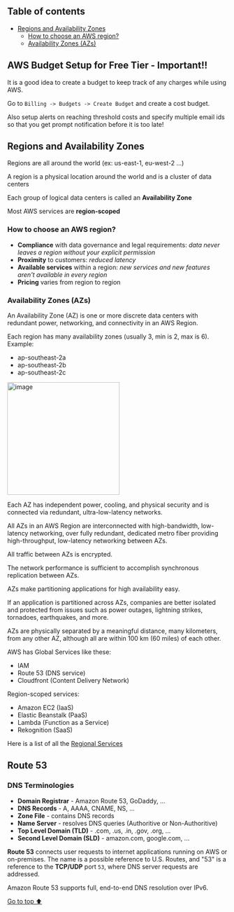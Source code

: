 ## Table of contents

- [Regions and Availability Zones](#regions-and-availability-zones "Regions and Availability Zones")
  - [How to choose an AWS region?](#how-to-choose-an-aws-region "How to choose an AWS region?")
  - [Availability Zones (AZs)](#availability-zones-azs "Availability Zones (AZs)")

## AWS Budget Setup for Free Tier - Important!!

It is a good idea to create a budget to keep track of any charges while using AWS.

Go to `Billing -> Budgets -> Create Budget` and create a cost budget.

Also setup alerts on reaching threshold costs and specify multiple email ids so that you get prompt notification before it is too late!


## Regions and Availability Zones

Regions are all around the world (ex: us-east-1, eu-west-2 ...)

A region is a physical location around the world and is a cluster of data centers

Each group of logical data centers is called an **Availability Zone**

Most AWS services are **region-scoped**

### How to choose an AWS region?

- **Compliance** with data governance and legal requirements: _data never leaves a region without your explicit permission_
- **Proximity** to customers: _reduced latency_
- **Available services** within a region: _new services and new features aren't available in every region_
- **Pricing** varies from region to region

### Availability Zones (AZs)

An Availability Zone (AZ) is one or more discrete data centers with redundant power, networking, and connectivity in an AWS Region.

Each region has many availability zones (usually 3, min is 2, max is 6).
Example:

- ap-southeast-2a
- ap-southeast-2b
- ap-southeast-2c

<img width="257" alt="image" src="https://user-images.githubusercontent.com/48696735/179051415-44e8f879-345a-4287-9152-a66506d967dc.png">

Each AZ has independent power, cooling, and physical security and is connected via redundant, ultra-low-latency networks.

All AZs in an AWS Region are interconnected with high-bandwidth, low-latency networking, over fully redundant, dedicated metro fiber providing high-throughput, low-latency networking between AZs.

All traffic between AZs is encrypted.

The network performance is sufficient to accomplish synchronous replication between AZs.

AZs make partitioning applications for high availability easy.

If an application is partitioned across AZs, companies are better isolated and protected from issues such as power outages, lightning strikes, tornadoes, earthquakes, and more.

AZs are physically separated by a meaningful distance, many kilometers, from any other AZ, although all are within 100 km (60 miles) of each other.

AWS has Global Services like these:
- IAM
- Route 53 (DNS service)
- Cloudfront (Content Delivery Network)

Region-scoped services:
- Amazon EC2 (IaaS)
- Elastic Beanstalk (PaaS)
- Lambda (Function as a Service)
- Rekognition (SaaS)

Here is a list of all the [Regional Services](https://aws.amazon.com/about-aws/global-infrastructure/regional-product-services/?p=ngi&loc=4 "AWS Regional Services")


## Route 53

### DNS Terminologies

- **Domain Registrar** - Amazon Route 53, GoDaddy, ...
- **DNS Records** - A, AAAA, CNAME, NS, ...
- **Zone File** - contains DNS records
- **Name Server** - resolves DNS queries (Authoritive or Non-Authoritive)
- **Top Level Domain (TLD)** - .com, .us, .in, .gov, .org, ...
- **Second Level Domain (SLD)** - amazon.com, google.com, ...

**Route 53** connects user requests to internet applications running on AWS or on-premises.
The name is a possible reference to U.S. Routes, and "53" is a reference to the **TCP/UDP** port `53`, where DNS server requests are addressed.

Amazon Route 53 supports full, end-to-end DNS resolution over IPv6.


[Go to top ⬆️](#table-of-contents)
